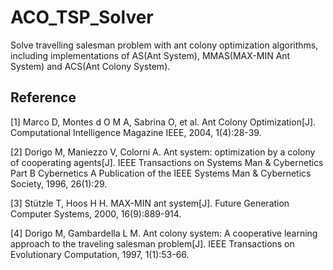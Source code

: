 # ACO_TSP_Solver
Solve travelling salesman problem with ant colony optimization algorithms, including implementations of AS(Ant System), MMAS(MAX-MIN Ant System) and ACS(Ant Colony System).

## Reference
[1] Marco D, Montes d O M A, Sabrina O, et al. Ant Colony Optimization[J]. Computational Intelligence Magazine IEEE, 2004, 1(4):28-39.

[2] Dorigo M, Maniezzo V, Colorni A. Ant system: optimization by a colony of cooperating agents[J]. IEEE Transactions on Systems Man & Cybernetics Part B Cybernetics A Publication of the IEEE Systems Man & Cybernetics Society, 1996, 26(1):29.

[3] Stützle T, Hoos H H. MAX-MIN ant system[J]. Future Generation Computer Systems, 2000, 16(9):889-914.

[4] Dorigo M, Gambardella L M. Ant colony system: A cooperative learning approach to the traveling salesman problem[J]. IEEE Transactions on Evolutionary Computation, 1997, 1(1):53-66.